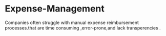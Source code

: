 # Expense-Management
Companies often struggle with manual expense reimbursement processes.that are time consuming ,error-prone,and lack transperencies .
